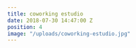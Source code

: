 ```yaml
---
title: coworking estudio
date: 2018-07-30 14:47:00 Z
position: 4
image: "/uploads/coworking-estudio.jpg"
---
```


